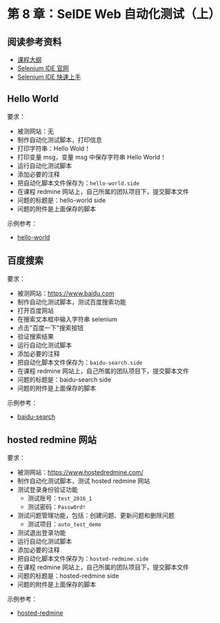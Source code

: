# 第 8 章：SeIDE Web 自动化测试（上）

## 阅读参考资料

- [课程大纲](http://naotu.baidu.com/file/bef0e7fcb4f603e4791304d77b15c421?token=59d1386c1428551f)
- [Selenium IDE 官网](https://www.seleniumhq.org/selenium-ide/)
- [Selenium IDE 快速上手](http://selenium.wangding.co/getting-started.html)

## Hello World

要求：
- 被测网站：无
- 制作自动化测试脚本，打印信息
- 打印字符串：Hello Wold！
- 打印变量 msg，变量 msg 中保存字符串 Hello World！
- 运行自动化测试脚本
- 添加必要的注释
- 把自动化脚本文件保存为：`hello-world.side`
- 在课程 redmine 网站上，自己所属的团队项目下，提交脚本文件
- 问题的标题是：hello-world side
- 问题的附件是上面保存的脚本

示例参考：
- [hello-world](https://bitbucket.org/wngding/selenium-ide-demo/src/master/test/hello-world.side)

## 百度搜索

要求：
- 被测网站：https://www.baidu.com
- 制作自动化测试脚本，测试百度搜索功能
- 打开百度网站
- 在搜索文本框中输入字符串 selenium
- 点击"百度一下"搜索按钮
- 验证搜索结果
- 运行自动化测试脚本
- 添加必要的注释
- 把自动化脚本文件保存为：`baidu-search.side`
- 在课程 redmine 网站上，自己所属的团队项目下，提交脚本文件
- 问题的标题是：baidu-search side
- 问题的附件是上面保存的脚本

示例参考：
- [baidu-search](https://bitbucket.org/wngding/selenium-ide-demo/src/master/test/baidu-search.side)

## hosted redmine 网站

要求：
- 被测网站：https://www.hostedredmine.com/
- 制作自动化测试脚本，测试 hosted redmine 网站
- 测试登录身份验证功能
  - 测试账号：`test_2016_1`
  - 测试密码：`Passw0rd!`
- 测试问题管理功能，包括：创建问题、更新问题和删除问题
  - 测试项目：`auto_test_demo`
- 测试退出登录功能
- 运行自动化测试脚本
- 添加必要的注释
- 把自动化脚本文件保存为：`hosted-redmine.side`
- 在课程 redmine 网站上，自己所属的团队项目下，提交脚本文件
- 问题的标题是：hosted-redmine side
- 问题的附件是上面保存的脚本

示例参考：
- [hosted-redmine](https://bitbucket.org/wngding/selenium-ide-demo/src/master/test/hosted-redmine.side)
